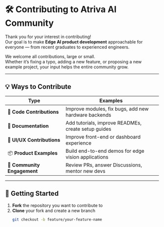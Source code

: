 # 🛠️ Contributing to Atriva AI Community

Thank you for your interest in contributing!  
Our goal is to make **Edge AI product development** approachable for everyone — from recent graduates to experienced engineers.

We welcome all contributions, large or small.  
Whether it’s fixing a typo, adding a new feature, or proposing a new example project, your input helps the entire community grow.

---

## 💡 Ways to Contribute

| Type | Examples |
|------|-----------|
| 🧩 **Code Contributions** | Improve modules, fix bugs, add new hardware backends |
| 📝 **Documentation** | Add tutorials, improve READMEs, create setup guides |
| 🎨 **UI/UX Contributions** | Improve front-end or dashboard experience |
| 📦 **Product Examples** | Build end-to-end demos for edge vision applications |
| 💬 **Community Engagement** | Review PRs, answer Discussions, mentor new devs |

---

## 🚀 Getting Started

1. **Fork** the repository you want to contribute to  
2. **Clone** your fork and create a new branch  
   ```bash
   git checkout -b feature/your-feature-name
